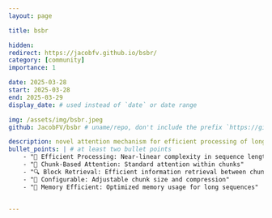 ```yaml
---
layout: page

title: bsbr

hidden:
redirect: https://jacobfv.github.io/bsbr/
category: [community]
importance: 1

date: 2025-03-28
start: 2025-03-28
end: 2025-03-29
display_date: # used instead of `date` or date range

img: /assets/img/bsbr.jpeg
github: JacobFV/bsbr # uname/repo, don't include the prefix `https://github.com/`

description: novel attention mechanism for efficient processing of long sequences in transformer architectures
bullet_points: | # at least two bullet points
    - "🔄 Efficient Processing: Near-linear complexity in sequence length"
    - "🧩 Chunk-Based Attention: Standard attention within chunks"
    - "🔍 Block Retrieval: Efficient information retrieval between chunks"
    - "🎯 Configurable: Adjustable chunk size and compression"
    - "💾 Memory Efficient: Optimized memory usage for long sequences"


---
```

